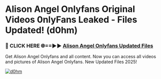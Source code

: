 # Alison Angel Onlyfans Original Videos 0nlyFans Leaked - Files Updated! (d0hm)

<h3>🔴 CLICK HERE 🌐==►► <a href="https://tinyurl.com/3hn5wdd3" rel="nofollow">Alison Angel Onlyfans Updated Files</a></h3>

Get Alison Angel Onlyfans and all content. Now you can access all videos and pictures of Alison Angel Onlyfans. New Updated Files 2025!

[![d0hm](https://i.imgur.com/4HnBqBT.gif)](https://tinyurl.com/3hn5wdd3)
